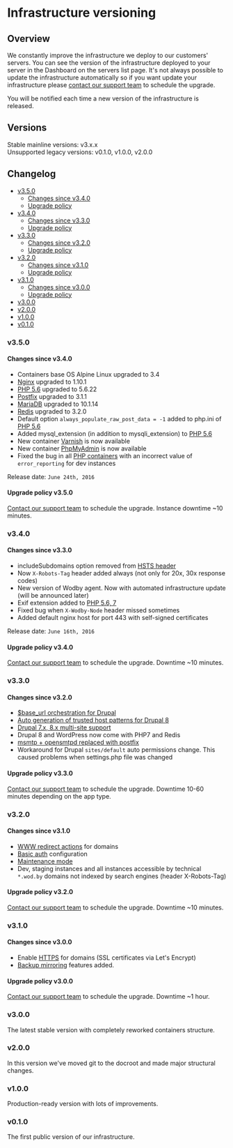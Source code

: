 # Infrastructure versioning

## Overview

We constantly improve the infrastructure we deploy to our customers' servers. You can see the version of the infrastructure deployed to your server in the Dashboard on the servers list page. It's not always possible to update the infrastructure automatically so if you want update your infrastructure please [contact our support team](../product/support.md) to schedule the upgrade. 

You will be notified each time a new version of the infrastructure is released.

## Versions

Stable mainline versions: v3.x.x<br />
Unsupported legacy versions: v0.1.0, v1.0.0, v2.0.0
 
## Changelog

* [v3.5.0](#v350)
    * [Changes since v3.4.0](#changes-since-v340)
    * [Upgrade policy](#upgrade-policy-v350)
* [v3.4.0](#v340)
    * [Changes since v3.3.0](#changes-since-v330)
    * [Upgrade policy](#upgrade-policy-v340)
* [v3.3.0](#v330)
    * [Changes since v3.2.0](#changes-since-v320)
    * [Upgrade policy](#upgrade-policy-v330) 
* [v3.2.0](#v320)
    * [Changes since v3.1.0](#changes-since-v310)
    * [Upgrade policy](#upgrade-policy-v320)
* [v3.1.0](#v310)
    * [Changes since v3.0.0](#changes-since-v300)
    * [Upgrade policy](#upgrade-policy-v310)
* [v3.0.0](#v300)
* [v2.0.0](#v200)
* [v1.0.0](#v100)
* [v0.1.0](#v010)

### v3.5.0

#### Changes since v3.4.0

* Containers base OS Alpine Linux upgraded to 3.4
* [Nginx](containers/nginx-php/nginx.md) upgraded to 1.10.1 
* [PHP 5.6](containers/nginx-php/php.md) upgraded to 5.6.22
* [Postfix](containers/nginx-php/postfix.md) upgraded to 3.1.1
* [MariaDB](containers/mariadb.md) upgraded to 10.1.14
* [Redis](containers/redis.md) upgraded to 3.2.0
* Default option `always_populate_raw_post_data = -1` added to php.ini of [PHP 5.6](containers/nginx-php/php.md) 
* Added mysql_extension (in addition to mysqli_extension) to [PHP 5.6](containers/nginx-php/php.md)
* New container [Varnish](containers/varnish.md) is now available
* New container [PhpMyAdmin](containers/phpmyadmin.md) is now available
* Fixed the bug in all [PHP containers](containers/nginx-php/php.md) with an incorrect value of `error_reporting` for dev instances 

Release date: `June 24th, 2016`

#### Upgrade policy v3.5.0

[Contact our support team](../product/support.md) to schedule the upgrade. Instance downtime ~10 minutes.

### v3.4.0

#### Changes since v3.3.0

* includeSubdomains option removed from [HSTS header](hsts.md)
* Now `X-Robots-Tag` header added always (not only for 20x, 30x response codes)
* New version of Wodby agent. Now with automated infrastructure update (will be announced later)
* Exif extension added to [PHP 5.6, 7](containers/nginx-php/php.md)
* Fixed bug when `X-Wodby-Node` header missed sometimes
* Added default nginx host for port 443 with self-signed certificates 

Release date: `June 16th, 2016`

#### Upgrade policy v3.4.0

[Contact our support team](../product/support.md) to schedule the upgrade. Downtime ~10 minutes.

### v3.3.0

#### Changes since v3.2.0

* <a href="../apps/drupal/settings.html#base-url">$base_url orchestration for Drupal</a>
* <a href="../apps/drupal/settings.html#trusted-hosts-patterns">Auto generation of trusted host patterns for Drupal 8</a>
* [Drupal 7.x, 8.x multi-site support](../apps/drupal/multi-site.md)
* Drupal 8 and WordPress now come with PHP7 and Redis
* [msmtp + opensmtpd replaced with postfix](mta.md)
* Workaround for Drupal `sites/default` auto permissions change. This caused problems when settings.php file was changed

#### Upgrade policy v3.3.0

[Contact our support team](../product/support.md) to schedule the upgrade. Downtime 10-60 minutes depending on the app type.

### v3.2.0

#### Changes since v3.1.0

* <a href="../apps/domains.html#www-redirects">WWW redirect actions</a> for domains
* <a href="../apps/domains.html#basic-auth">Basic auth</a> configuration
* [Maintenance mode](../apps/maintenance-mode.md)
* Dev, staging instances and all instances accessible by technical `*.wod.by` domains not indexed by search engines (header X-Robots-Tag)  

#### Upgrade policy v3.2.0

[Contact our support team](../product/support.md) to schedule the upgrade. Downtime ~10 minutes.

### v3.1.0

#### Changes since v3.0.0

* Enable <a href="../apps/domains.html#https-ssl-via-lets-encrypt">HTTPS</a> for domains (SSL certificates via Let's Encrypt) 
* <a href="../apps/backups.html#mirroring">Backup mirroring</a> features added.

#### Upgrade policy v3.0.0

[Contact our support team](../product/support.md) to schedule the upgrade. Downtime ~1 hour.

### v3.0.0

The latest stable version with completely reworked containers structure.

### v2.0.0

In this version we've moved git to the docroot and made major structural changes.

### v1.0.0

Production-ready version with lots of improvements.

### v0.1.0

The first public version of our infrastructure.
